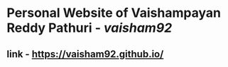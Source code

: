 # Personal Website of **Vaishampayan Reddy Pathuri** - **_vaisham92_**

## link -  https://vaisham92.github.io/


